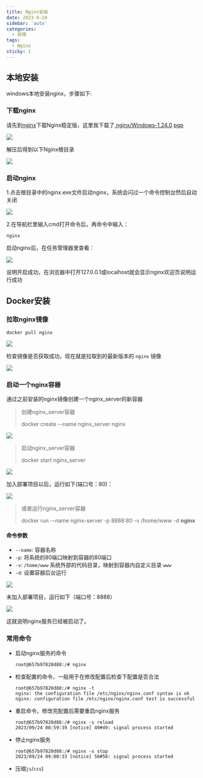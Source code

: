 ```yaml
---
title: Nginx安装
date: 2023-9-24
sidebar: 'auto'
categories:
  - 前端
tags:
  - Nginx
sticky: 1
---
```


## 本地安装

windows本地安装nginx，步骤如下:

### 下载nginx

请先到[nginx](http://nginx.org/en/download.html)下载Nginx稳定版，这里我下载了[ nginx/Windows-1.24.0](http://nginx.org/download/nginx-1.24.0.zip) [pgp](http://nginx.org/download/nginx-1.24.0.zip.asc)

![](/images/nginx/nginxDownload.png)

解压后得到以下Nginx根目录

![](/images/nginx/nginxDownload1.png)

### 启动nginx

1.点击根目录中的nginx.exe文件启动nginx，系统会闪过一个命令控制台然后自动关闭

![](/images/nginx/nginxDownload2.png)

2.在导航栏里输入cmd打开命令后，再命令中输入：

```shell
nginx
```

启动nginx后，在任务管理器里查看：

![](/images/nginx/nginxDownload3.png)

说明开启成功，在浏览器中打开127.0.0.1或localhost就会显示nginx欢迎页说明运行成功

## Docker安装

### 拉取nginx镜像

```shell
docker pull nginx
```

![](/images/nginx/nginxInstall.png)

检查镜像是否获取成功，现在就是拉取到的最新版本的 `nginx` 镜像

![](/images/nginx/nginxInstall1.png)

### 启动一个nginx容器

通过之前安装的nginx镜像创建一个nginx_server的新容器

> 创建nginx_server容器
>
> docker create --name nginx_server nginx

![](/images/nginx/nginxInstall2.png)

> 启动nginx_server容器
>
> docker start nginx_server

![](/images/nginx/nginxInstall3.png)

加入部署项目以后，运行如下(端口号：80)：

![](/images/nginx/nginxInstall5.png)

> 或者运行nginx_server容器
>
> docker run --name nginx-server -p 8888:80 -v /home/www -d **nginx**
>

#### 命令参数

- `--name`: 容器名称
- `-p`: 将系统的80端口映射到容器的80端口
- `-v`: `/home/www` 系统外部的代码目录，映射到容器内自定义目录 `www`
- `-d`: 设置容器后台运行

![](/images/nginx/nginxInstall4.png)

未加入部署项目，运行如下（端口号：8888）

![](/images/nginx/nginxInstall6.png)

这就说明nginx服务已经被启动了。

### 常用命令

- 启动nginx服务的命令

  ```nginx
  root@657b97820d88:/# nginx
  ```

- 检查配置的命令，一般用于在修改配置后检查下配置是否合法

  ```nginx
  root@657b97820d88:/# nginx -t
  nginx: the configuration file /etc/nginx/nginx.conf syntax is ok
  nginx: configuration file /etc/nginx/nginx.conf test is successful
  ```

- 重启命令，修改完配置后需要重启nginx服务

  ```nginx
  root@657b97820d88:/# nginx -s reload
  2023/09/24 08:59:39 [notice] 49#49: signal process started
  ```

- 停止nginx服务

  ```nginx
  root@657b97820d88:/# nginx -s stop
  2023/09/24 09:00:33 [notice] 58#58: signal process started
  ```

- 压缩`js`/`css`)
